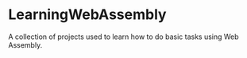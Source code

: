 # LearningWebAssembly
A collection of projects used to learn how to do basic tasks using Web Assembly.
